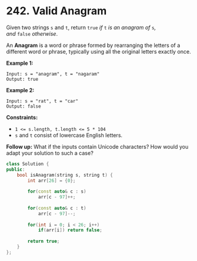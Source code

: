 # 242. Valid Anagram

Given two strings `s` and `t`, return `true` *if* `t` *is an anagram of* `s`*, and* `false` *otherwise*.

An **Anagram** is a word or phrase formed by rearranging the letters of a different word or phrase, typically using all the original letters exactly once.

**Example 1:**

```
Input: s = "anagram", t = "nagaram"
Output: true

```

**Example 2:**

```
Input: s = "rat", t = "car"
Output: false

```

**Constraints:**

- `1 <= s.length, t.length <= 5 * 104`
- `s` and `t` consist of lowercase English letters.

**Follow up:** What if the inputs contain Unicode characters? How would you adapt your solution to such a case?

```cpp
class Solution {
public:
    bool isAnagram(string s, string t) {
        int arr[26] = {0};
        
        for(const auto& c : s) 
            arr[c - 97]++;
        
        for(const auto& c : t) 
            arr[c - 97]--;
        
        for(int i = 0; i < 26; i++) 
            if(arr[i]) return false;
        
        return true;
    }
};
```